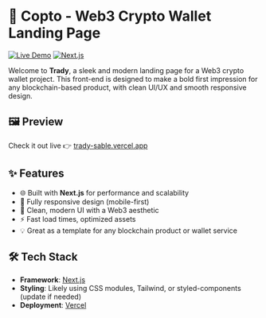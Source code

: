 # 🚀 Copto - Web3 Crypto Wallet Landing Page

[![Live Demo](https://img.shields.io/badge/demo-live-green?style=flat-square)](https://trady-sable.vercel.app/)
[![Next.js](https://img.shields.io/badge/built%20with-Next.js-000?style=flat-square&logo=next.js)](https://nextjs.org/)

Welcome to **Trady**, a sleek and modern landing page for a Web3 crypto wallet project. This front-end is designed to make a bold first impression for any blockchain-based product, with clean UI/UX and smooth responsive design.

## 🖼️ Preview

Check it out live 👉 [trady-sable.vercel.app](https://trady-sable.vercel.app/)

## ✨ Features

- 🌐 Built with **Next.js** for performance and scalability
- 📱 Fully responsive design (mobile-first)
- 🎨 Clean, modern UI with a Web3 aesthetic
- ⚡ Fast load times, optimized assets
- 💡 Great as a template for any blockchain product or wallet service

## 🛠️ Tech Stack

- **Framework**: [Next.js](https://nextjs.org/)
- **Styling**: Likely using CSS modules, Tailwind, or styled-components (update if needed)
- **Deployment**: [Vercel](https://vercel.com/)
